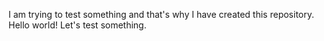 I am trying to test something and that's why I have created this repository.
Hello world! Let's test something. 
